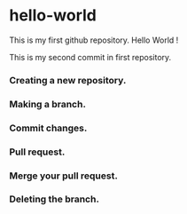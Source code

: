 # hello-world
This is my first github repository. Hello World !

This is my second commit in first repository.

### Creating a new repository.
### Making a branch.
### Commit changes.
### Pull request.
### Merge your pull request.
### Deleting the branch.
